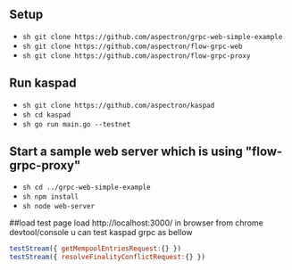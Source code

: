 ## Setup 

- ```sh git clone https://github.com/aspectron/grpc-web-simple-example ```
- ```sh git clone https://github.com/aspectron/flow-grpc-web ```
- ```sh git clone https://github.com/aspectron/flow-grpc-proxy ```

## Run kaspad
- ```sh git clone https://github.com/aspectron/kaspad ```
- ```sh cd kaspad ```
- ```sh go run main.go --testnet ```

## Start a sample web server which is using "flow-grpc-proxy"
- ```sh cd ../grpc-web-simple-example ```
- ```sh npm install ```
- ```sh node web-server ```

##load test page 
load http://localhost:3000/ in browser
from chrome devtool/console u can test kaspad grpc as bellow
```js
testStream({ getMempoolEntriesRequest:{} })
testStream({ resolveFinalityConflictRequest:{} })
```
